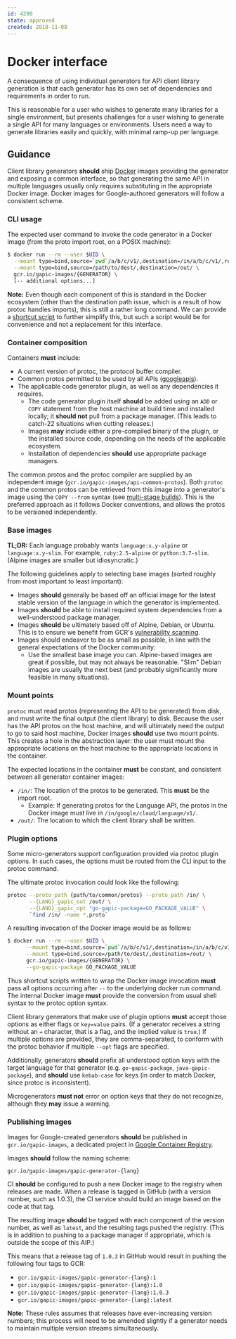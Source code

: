 ```yaml
---
id: 4290
state: approved
created: 2018-11-08
---
```


# Docker interface

A consequence of using individual generators for API client library generation
is that each generator has its own set of dependencies and requirements in
order to run.

This is reasonable for a user who wishes to generate many libraries for a
single environment, but presents challenges for a user wishing to generate a
single API for many languages or environments. Users need a way to generate
libraries easily and quickly, with minimal ramp-up per language.

## Guidance

Client library generators **should** ship [Docker][] images providing the
generator and exposing a common interface, so that generating the same API in
multiple languages usually only requires substituting in the appropriate Docker
image. Docker images for Google-authored generators will follow a consistent
scheme.

### CLI usage

The expected user command to invoke the code generator in a Docker image (from
the proto import root, on a POSIX machine):

```bash
$ docker run --rm --user $UID \
  --mount type=bind,source=`pwd`/a/b/c/v1/,destination=/in/a/b/c/v1/,readonly \
  --mount type=bind,source=/path/to/dest/,destination=/out/ \
  gcr.io/gapic-images/{GENERATOR} \
  [-- additional options...]
```

**Note:** Even though each component of this is standard in the Docker
ecosystem (other than the destination path issue, which is a result of how
protoc handles imports), this is still a rather long command. We can provide a
[shortcut script][] to further simplify this, but such a script would be for
convenience and not a replacement for this interface.

### Container composition

Containers **must** include:

- A current version of protoc, the protocol buffer compiler.
- Common protos permitted to be used by all APIs ([googleapis][]).
- The applicable code generator plugin, as well as any dependencies it
  requires.
  - The code generator plugin itself **should** be added using an `ADD` or
    `COPY` statement from the host machine at build time and installed locally;
    it **should not** pull from a package manager. (This leads to catch-22
    situations when cutting releases.)
  - Images **may** include either a pre-compiled binary of the plugin, or the
    installed source code, depending on the needs of the applicable ecosystem.
  - Installation of dependencies **should** use appropriate package managers.

The common protos and the protoc compiler are supplied by an independent image
(`gcr.io/gapic-images/api-common-protos`). Both `protoc` and the common protos
can be retrieved from this image into a generator's image using the
`COPY --from` syntax (see [multi-stage builds][]). This is the preferred
approach as it follows Docker conventions, and allows the protos to be
versioned independently.

### Base images

**TL;DR:** Each language probably wants `language:x.y-alpine` or
`language:x.y-slim`. For example, `ruby:2.5-alpine` or `python:3.7-slim`.
(Alpine images are smaller but idiosyncratic.)

The following guidelines apply to selecting base images (sorted roughly from
most important to least important):

- Images **should** generally be based off an official image for the latest
  stable version of the language in which the generator is implemented.
- Images **should** be able to install required system dependencies from a
  well-understood package manager.
- Images **should** be ultimately based off of Alpine, Debian, or Ubuntu. This
  is to ensure we benefit from GCR's [vulnerability scanning][].
- Images should endeavor to be as small as possible, in line with the general
  expectations of the Docker community:
  - Use the smallest base image you can. Alpine-based images are great if
    possible, but may not always be reasonable. "Slim" Debian images are
    usually the next best (and probably significantly more feasible in many
    situations).

### Mount points

`protoc` must read protos (representing the API to be generated) from disk, and
must write the final output (the client library) to disk. Because the user has
the API protos on the host machine, and will ultimately need the output to go
to said host machine, Docker images **should** use two mount points. This
creates a hole in the abstraction layer: the user must mount the appropriate
locations on the host machine to the appropriate locations in the container.

The expected locations in the container **must** be constant, and consistent
between all generator container images:

- `/in/`: The location of the protos to be generated. This **must** be the
  import root.
  - Example: If generating protos for the Language API, the protos in the
    Docker image must live in `/in/google/cloud/language/v1/`.
- `/out/`: The location to which the client library shall be written.

### Plugin options

Some micro-generators support configuration provided via protoc plugin options.
In such cases, the options must be routed from the CLI input to the protoc
command.

The ultimate protoc invocation could look like the following:

```bash
protoc --proto_path {path/to/common/protos} --proto_path /in/ \
       --{LANG}_gapic_out /out/ \
       --{LANG}_gapic_opt "go-gapic-package=GO_PACKAGE_VALUE" \
       `find /in/ -name *.proto`
```

A resulting invocation of the Docker image would be as follows:

```bash
$ docker run --rm --user $UID \
      --mount type=bind,source=`pwd`/a/b/c/v1/,destination=/in/a/b/c/v1/,readonly \
      --mount type=bind,source=/path/to/dest/,destination=/out/ \
      gcr.io/gapic-images/{GENERATOR} \
      --go-gapic-package GO_PACKAGE_VALUE
```

Thus shortcut scripts written to wrap the Docker image invocation **must** pass
all options occurring after `--` to the underlying docker run command. The
internal Docker image **must** provide the conversion from usual shell syntax
to the protoc option syntax.

Client library generators that make use of plugin options **must** accept those
options as either flags or `key=value` pairs. (If a generator receives a string
without an `=` character, that is a flag, and the implied value is `true`.) If
multiple options are provided, they are comma-separated, to conform with the
protoc behavior if multiple `--opt` flags are specified.

Additionally, generators **should** prefix all understood option keys with the
target language for that generator (e.g. `go-gapic-package`,
`java-gapic-package`), and **should** use `kebab-case` for keys (in order to
match Docker, since protoc is inconsistent).

Microgenerators **must not** error on option keys that they do not recognize,
although they **may** issue a warning.

### Publishing images

Images for Google-created generators **should** be published in
`gcr.io/gapic-images`, a dedicated project in [Google Container Registry][].

Images **should** follow the naming scheme:

    gcr.io/gapic-images/gapic-generator-{lang}

CI **should** be configured to push a new Docker image to the registry when
releases are made. When a release is tagged in GitHub (with a version number,
such as 1.0.3), the CI service should build an image based on the code at that
tag.

The resulting image **should** be tagged with each component of the version
number, as well as `latest`, and the resulting tags pushed the registry. (This
is in addition to pushing to a package manager if appropriate, which is outside
the scope of this AIP.)

This means that a release tag of `1.0.3` in GitHub would result in pushing the
following four tags to GCR:

- `gcr.io/gapic-images/gapic-generator-{lang}:1`
- `gcr.io/gapic-images/gapic-generator-{lang}:1.0`
- `gcr.io/gapic-images/gapic-generator-{lang}:1.0.3`
- `gcr.io/gapic-images/gapic-generator-{lang}:latest`

**Note:** These rules assumes that releases have ever-increasing version
numbers; this process will need to be amended slightly if a generator needs to
maintain multiple version streams simultaneously.

<!-- prettier-ignore-start -->
[googleapis]: https://github.com/googleapis/googleapis
[docker]: https://docker.com/
[google container registry]: https://cloud.google.com/container-registry/
[multi-stage builds]: https://docs.docker.com/develop/develop-images/multistage-build/
[shortcut script]: https://github.com/googleapis/gapic-generator-python/blob/master/gapic.sh
[vulnerability scanning]: https://cloud.google.com/container-registry/docs/container-analysis#vulnerability_source
<!-- prettier-ignore-end -->
